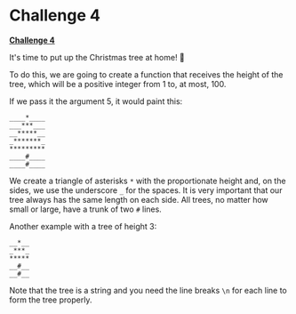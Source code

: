 # Challenge 4

 **[Challenge 4](https://adventjs.dev/challenges/04)** 
 



It's time to put up the Christmas tree at home! 🎄

To do this, we are going to create a function that receives the height of the tree, which will be a positive integer from 1 to, at most, 100.

If we pass it the argument 5, it would paint this:
```
____*____
___***___
__*****__
_*******_
*********
____#____
____#____
```

We create a triangle of asterisks `*` with the proportionate height and, on the sides, we use the underscore `_` for the spaces. It is very important that our tree always has the same length on each side.
All trees, no matter how small or large, have a trunk of two `#` lines.

Another example with a tree of height 3:
```
__*__
_***_
*****
__#__
__#__
```
Note that the tree is a string and you need the line breaks `\n` for each line to form the tree properly.